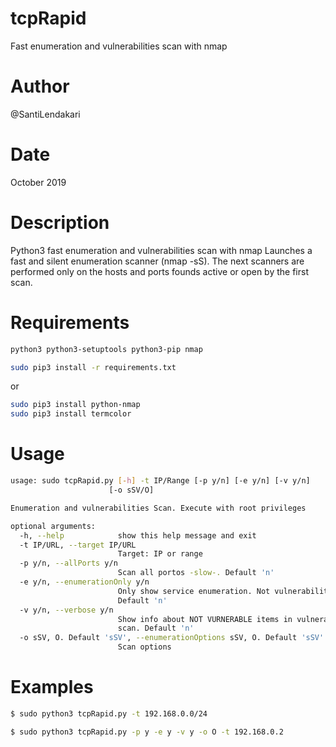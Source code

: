 # tcpRapid
Fast enumeration and vulnerabilities scan with nmap

# Author 
@SantiLendakari

# Date
October 2019

# Description
Python3 fast enumeration and vulnerabilities scan with nmap
Launches a fast and silent enumeration scanner (nmap -sS). The next scanners are performed only on the hosts and ports founds active or open by the first scan.

# Requirements
```bash 
python3 python3-setuptools python3-pip nmap
```

```bash 
sudo pip3 install -r requirements.txt
```
or 
```bash 
sudo pip3 install python-nmap
sudo pip3 install termcolor
```
                        
# Usage
```bash
usage: sudo tcpRapid.py [-h] -t IP/Range [-p y/n] [-e y/n] [-v y/n]
                      [-o sSV/O]

Enumeration and vulnerabilities Scan. Execute with root privileges

optional arguments:
  -h, --help            show this help message and exit
  -t IP/URL, --target IP/URL
                        Target: IP or range
  -p y/n, --allPorts y/n
                        Scan all portos -slow-. Default 'n'
  -e y/n, --enumerationOnly y/n
                        Only show service enumeration. Not vulnerabilities.
                        Default 'n'
  -v y/n, --verbose y/n
                        Show info about NOT VURNERABLE items in vulnerability
                        scan. Default 'n'
  -o sSV, O. Default 'sSV', --enumerationOptions sSV, O. Default 'sSV'
                        Scan options

```

# Examples
```bash
$ sudo python3 tcpRapid.py -t 192.168.0.0/24
```
```bash
$ sudo python3 tcpRapid.py -p y -e y -v y -o O -t 192.168.0.2 
```
